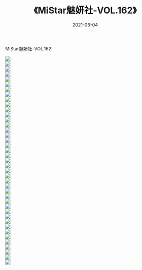 ﻿---
layout: post
title:  《MiStar魅妍社-VOL.162》
date:   2021-06-04
img: http://img.660000.xyz/Sharelink/网络美图/2021/MiStar魅妍社-VOL.162/000.jpg
categories: [美女, 清纯, 唯美]
---

MiStar魅妍社-VOL.162

  ![](http://img.660000.xyz/Sharelink/网络美图/2021/MiStar魅妍社-VOL.162/001.jpg) <br> ![](http://img.660000.xyz/Sharelink/网络美图/2021/MiStar魅妍社-VOL.162/002.jpg) <br> ![](http://img.660000.xyz/Sharelink/网络美图/2021/MiStar魅妍社-VOL.162/003.jpg) <br> ![](http://img.660000.xyz/Sharelink/网络美图/2021/MiStar魅妍社-VOL.162/004.jpg) <br> ![](http://img.660000.xyz/Sharelink/网络美图/2021/MiStar魅妍社-VOL.162/005.jpg) <br> ![](http://img.660000.xyz/Sharelink/网络美图/2021/MiStar魅妍社-VOL.162/006.jpg) <br> ![](http://img.660000.xyz/Sharelink/网络美图/2021/MiStar魅妍社-VOL.162/007.jpg) <br> ![](http://img.660000.xyz/Sharelink/网络美图/2021/MiStar魅妍社-VOL.162/008.jpg) <br> ![](http://img.660000.xyz/Sharelink/网络美图/2021/MiStar魅妍社-VOL.162/009.jpg) <br> ![](http://img.660000.xyz/Sharelink/网络美图/2021/MiStar魅妍社-VOL.162/010.jpg) <br> ![](http://img.660000.xyz/Sharelink/网络美图/2021/MiStar魅妍社-VOL.162/011.jpg) <br> ![](http://img.660000.xyz/Sharelink/网络美图/2021/MiStar魅妍社-VOL.162/012.jpg) <br> ![](http://img.660000.xyz/Sharelink/网络美图/2021/MiStar魅妍社-VOL.162/013.jpg) <br> ![](http://img.660000.xyz/Sharelink/网络美图/2021/MiStar魅妍社-VOL.162/014.jpg) <br> ![](http://img.660000.xyz/Sharelink/网络美图/2021/MiStar魅妍社-VOL.162/015.jpg) <br> ![](http://img.660000.xyz/Sharelink/网络美图/2021/MiStar魅妍社-VOL.162/016.jpg) <br> ![](http://img.660000.xyz/Sharelink/网络美图/2021/MiStar魅妍社-VOL.162/017.jpg) <br> ![](http://img.660000.xyz/Sharelink/网络美图/2021/MiStar魅妍社-VOL.162/018.jpg) <br> ![](http://img.660000.xyz/Sharelink/网络美图/2021/MiStar魅妍社-VOL.162/019.jpg) <br> ![](http://img.660000.xyz/Sharelink/网络美图/2021/MiStar魅妍社-VOL.162/020.jpg) <br> ![](http://img.660000.xyz/Sharelink/网络美图/2021/MiStar魅妍社-VOL.162/021.jpg) <br> ![](http://img.660000.xyz/Sharelink/网络美图/2021/MiStar魅妍社-VOL.162/022.jpg) <br> ![](http://img.660000.xyz/Sharelink/网络美图/2021/MiStar魅妍社-VOL.162/023.jpg) <br> ![](http://img.660000.xyz/Sharelink/网络美图/2021/MiStar魅妍社-VOL.162/024.jpg) <br> ![](http://img.660000.xyz/Sharelink/网络美图/2021/MiStar魅妍社-VOL.162/025.jpg) <br> ![](http://img.660000.xyz/Sharelink/网络美图/2021/MiStar魅妍社-VOL.162/026.jpg) <br> ![](http://img.660000.xyz/Sharelink/网络美图/2021/MiStar魅妍社-VOL.162/027.jpg) <br> ![](http://img.660000.xyz/Sharelink/网络美图/2021/MiStar魅妍社-VOL.162/028.jpg) <br> ![](http://img.660000.xyz/Sharelink/网络美图/2021/MiStar魅妍社-VOL.162/029.jpg) <br> ![](http://img.660000.xyz/Sharelink/网络美图/2021/MiStar魅妍社-VOL.162/030.jpg) <br> ![](http://img.660000.xyz/Sharelink/网络美图/2021/MiStar魅妍社-VOL.162/031.jpg) <br> ![](http://img.660000.xyz/Sharelink/网络美图/2021/MiStar魅妍社-VOL.162/032.jpg) <br> ![](http://img.660000.xyz/Sharelink/网络美图/2021/MiStar魅妍社-VOL.162/033.jpg) <br> ![](http://img.660000.xyz/Sharelink/网络美图/2021/MiStar魅妍社-VOL.162/034.jpg) <br> ![](http://img.660000.xyz/Sharelink/网络美图/2021/MiStar魅妍社-VOL.162/035.jpg) <br> ![](http://img.660000.xyz/Sharelink/网络美图/2021/MiStar魅妍社-VOL.162/036.jpg) <br> ![](http://img.660000.xyz/Sharelink/网络美图/2021/MiStar魅妍社-VOL.162/037.jpg) <br> ![](http://img.660000.xyz/Sharelink/网络美图/2021/MiStar魅妍社-VOL.162/038.jpg) <br> ![](http://img.660000.xyz/Sharelink/网络美图/2021/MiStar魅妍社-VOL.162/039.jpg) <br> ![](http://img.660000.xyz/Sharelink/网络美图/2021/MiStar魅妍社-VOL.162/040.jpg) <br> ![](http://img.660000.xyz/Sharelink/网络美图/2021/MiStar魅妍社-VOL.162/041.jpg) <br>